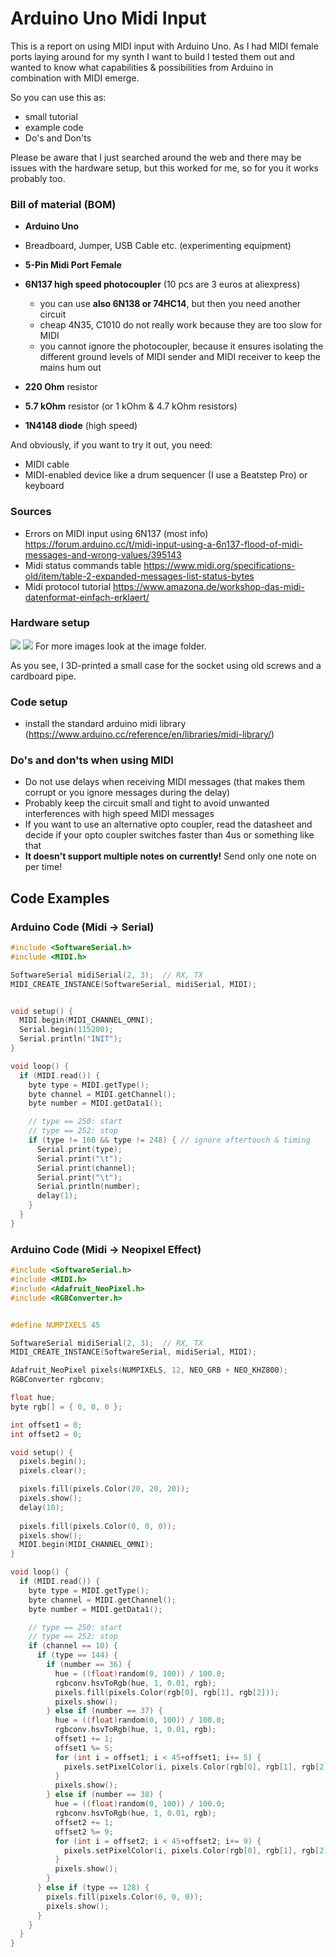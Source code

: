 # Arduino Uno Midi Input

This is a report on using MIDI input with Arduino Uno. As I had MIDI female ports laying around for my synth I want to build I tested them out and wanted to know what capabilities & possibilities from Arduino in combination with MIDI emerge.

So you can use this as:
- small tutorial
- example code
- Do's and Don'ts

Please be aware that I just searched around the web and there may be issues with the hardware setup, but this worked for me, so for you it works probably too.

### Bill of material (BOM)
- **Arduino Uno**
- Breadboard, Jumper, USB Cable etc. (experimenting equipment)
- **5-Pin Midi Port Female**
- **6N137 high speed photocoupler** (10 pcs are 3 euros at aliexpress)
    - you can use **also 6N138 or 74HC14**, but then you need another circuit
    - cheap 4N35, C1010 do not really work because they are too slow for MIDI
    - you cannot ignore the photocoupler, because it ensures isolating the different ground levels of MIDI sender and MIDI receiver to keep the mains hum out

- **220 Ohm** resistor
- **5.7 kOhm** resistor (or 1 kOhm & 4.7 kOhm resistors)
- **1N4148 diode** (high speed)

And obviously, if you want to try it out, you need:
- MIDI cable
- MIDI-enabled device like a drum sequencer (I use a Beatstep Pro) or keyboard

### Sources

- Errors on MIDI input using 6N137 (most info)
  https://forum.arduino.cc/t/midi-input-using-a-6n137-flood-of-midi-messages-and-wrong-values/395143
- Midi status commands table
  https://www.midi.org/specifications-old/item/table-2-expanded-messages-list-status-bytes
- Midi protocol tutorial
  https://www.amazona.de/workshop-das-midi-datenformat-einfach-erklaert/



### Hardware setup

<img src="./images/breadboard.png">

<img src="./images/IMG_20240120_161758.jpg">
For more images look at the image folder.

As you see, I 3D-printed a small case for the socket using old screws and a cardboard pipe.


### Code setup
- install the standard arduino midi library
  (https://www.arduino.cc/reference/en/libraries/midi-library/)


### Do's and don'ts when using MIDI
- Do not use delays when receiving MIDI messages (that makes them corrupt or you ignore messages during the delay)
- Probably keep the circuit small and tight to avoid unwanted interferences with high speed MIDI messages
- If you want to use an alternative opto coupler, read the datasheet and decide if your opto coupler switches faster than 4us or something like that
- **It doesn't support multiple notes on currently!** Send only one note on per time!


## Code Examples


### Arduino Code (Midi -> Serial)
```c++
#include <SoftwareSerial.h>
#include <MIDI.h>

SoftwareSerial midiSerial(2, 3);  // RX, TX
MIDI_CREATE_INSTANCE(SoftwareSerial, midiSerial, MIDI);


void setup() {
  MIDI.begin(MIDI_CHANNEL_OMNI);
  Serial.begin(115200);
  Serial.println("INIT");
}

void loop() {
  if (MIDI.read()) {
    byte type = MIDI.getType();
    byte channel = MIDI.getChannel();
    byte number = MIDI.getData1();

    // type == 250: start
    // type == 252: stop
    if (type != 160 && type != 248) { // ignore aftertouch & timing
      Serial.print(type);
      Serial.print("\t");
      Serial.print(channel);
      Serial.print("\t");
      Serial.println(number);
      delay(1);
    }
  }
}

```
### Arduino Code (Midi -> Neopixel Effect)

```c++
#include <SoftwareSerial.h>
#include <MIDI.h>
#include <Adafruit_NeoPixel.h>
#include <RGBConverter.h>


#define NUMPIXELS 45

SoftwareSerial midiSerial(2, 3);  // RX, TX
MIDI_CREATE_INSTANCE(SoftwareSerial, midiSerial, MIDI);

Adafruit_NeoPixel pixels(NUMPIXELS, 12, NEO_GRB + NEO_KHZ800);
RGBConverter rgbconv;

float hue;
byte rgb[] = { 0, 0, 0 };

int offset1 = 0;
int offset2 = 0;

void setup() {
  pixels.begin();
  pixels.clear();

  pixels.fill(pixels.Color(20, 20, 20));
  pixels.show();
  delay(10);
  
  pixels.fill(pixels.Color(0, 0, 0));
  pixels.show();
  MIDI.begin(MIDI_CHANNEL_OMNI);
}

void loop() {
  if (MIDI.read()) {
    byte type = MIDI.getType();
    byte channel = MIDI.getChannel();
    byte number = MIDI.getData1();

    // type == 250: start
    // type == 252: stop
    if (channel == 10) {
      if (type == 144) {
        if (number == 36) {
          hue = ((float)random(0, 100)) / 100.0;
          rgbconv.hsvToRgb(hue, 1, 0.01, rgb);
          pixels.fill(pixels.Color(rgb[0], rgb[1], rgb[2]));
          pixels.show();
        } else if (number == 37) {
          hue = ((float)random(0, 100)) / 100.0;
          rgbconv.hsvToRgb(hue, 1, 0.01, rgb);
          offset1 += 1;
          offset1 %= 5;
          for (int i = offset1; i < 45+offset1; i+= 5) {
            pixels.setPixelColor(i, pixels.Color(rgb[0], rgb[1], rgb[2]));
          } 
          pixels.show();
        } else if (number == 38) {
          hue = ((float)random(0, 100)) / 100.0;
          rgbconv.hsvToRgb(hue, 1, 0.01, rgb);
          offset2 += 1;
          offset2 %= 9;
          for (int i = offset2; i < 45+offset2; i+= 9) {
            pixels.setPixelColor(i, pixels.Color(rgb[0], rgb[1], rgb[2]));
          } 
          pixels.show();
        }
      } else if (type == 128) {
        pixels.fill(pixels.Color(0, 0, 0));
        pixels.show();
      }
    }
  }
}


```
